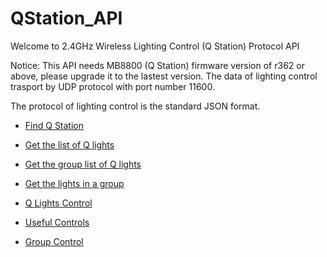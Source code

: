 # QStation_API

Welcome to 2.4GHz Wireless Lighting Control (Q Station) Protocol API

Notice: This API needs MB8800 (Q Station) firmware version of r362 or above, please upgrade it to the lastest version.
The data of lighting control trasport by UDP protocol with port number 11600.

The protocol of lighting control is the standard JSON format. 

* [Find Q Station](https://github.com/BelledsQ/QStation_API/blob/master/Find_Q_Station)

* [Get the list of Q lights](https://github.com/BelledsQ/QStation_API/blob/master/Q_Lights_List)

* [Get the group list of Q lights](https://github.com/BelledsQ/QStation_API/blob/master/Group_List)

* [Get the lights in a group](https://github.com/BelledsQ/QStation_API/blob/master/Q_in_a_list)

* [Q Lights Control](https://github.com/BelledsQ/QStation_API/blob/master/Q_Lights_Control)

* [Useful Controls](https://github.com/BelledsQ/QStation_API/blob/master/Useful_Control)

* [Group Control](https://github.com/BelledsQ/QStation_API/blob/master/Group_Control)


